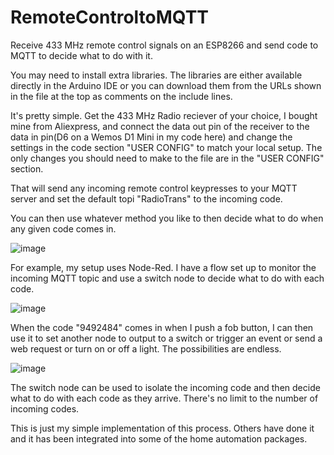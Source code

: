 # RemoteControltoMQTT
Receive 433 MHz remote control signals on an ESP8266 and send code to MQTT to decide what to do with it. 

You may need to install extra libraries. The libraries are either available directly in the Arduino IDE or you can download them from the URLs shown in the file at the top as comments on the include lines. 

It's pretty simple. Get the 433 MHz Radio reciever of your choice, I bought mine from Aliexpress, and connect the data out pin of the receiver to the data in pin(D6 on a Wemos D1 Mini in my code here) and change the settings in the code section "USER CONFIG" to match your local setup. The only changes you should need to make to the file are in the "USER CONFIG" section. 

That will send any incoming remote control keypresses to your MQTT server and set the default topi "RadioTrans" to the incoming code. 

You can then use whatever method you like to then decide what to do when any given code comes in. 

![image](https://user-images.githubusercontent.com/1443724/144650647-e82292b8-ab5f-4fba-9774-cbfd8cc4b1d2.png)

For example, my setup uses Node-Red. I have a flow set up to monitor the incoming MQTT topic and use a switch node to decide what to do with each code.

![image](https://user-images.githubusercontent.com/1443724/144650829-97e17943-2d36-4a76-82f9-73506b6d2710.png)


When the code "9492484" comes in when I push a fob button, I can then use it to set another node to output to a switch or trigger an event or send a web request or turn on or off a light. The possibilities are endless. 

![image](https://user-images.githubusercontent.com/1443724/144652041-435a5de9-4d54-4b79-80ea-135da52b8117.png)

The switch node can be used to isolate the incoming code and then decide what to do with each code as they arrive. There's no limit to the number of incoming codes. 

This is just my simple implementation of this process. Others have done it and it has been integrated into some of the home automation packages. 

